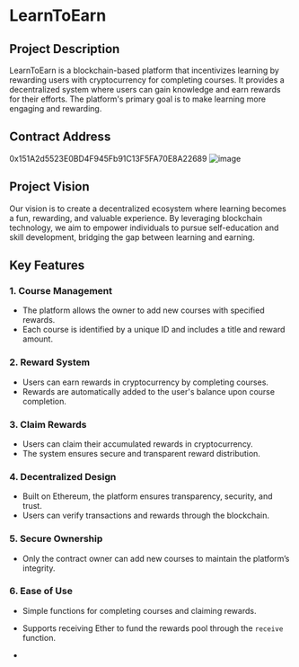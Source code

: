 # LearnToEarn

## Project Description
LearnToEarn is a blockchain-based platform that incentivizes learning by rewarding users with cryptocurrency for completing courses. It provides a decentralized system where users can gain knowledge and earn rewards for their efforts. The platform's primary goal is to make learning more engaging and rewarding.

## Contract Address
0x151A2d5523E0BD4F945Fb91C13F5FA70E8A22689
![image](https://github.com/user-attachments/assets/36d12fe3-201c-4066-baa4-d42fd32c6361)


## Project Vision
Our vision is to create a decentralized ecosystem where learning becomes a fun, rewarding, and valuable experience. By leveraging blockchain technology, we aim to empower individuals to pursue self-education and skill development, bridging the gap between learning and earning.

## Key Features

### 1. **Course Management**
   - The platform allows the owner to add new courses with specified rewards.
   - Each course is identified by a unique ID and includes a title and reward amount.

### 2. **Reward System**
   - Users can earn rewards in cryptocurrency by completing courses.
   - Rewards are automatically added to the user's balance upon course completion.

### 3. **Claim Rewards**
   - Users can claim their accumulated rewards in cryptocurrency.
   - The system ensures secure and transparent reward distribution.

### 4. **Decentralized Design**
   - Built on Ethereum, the platform ensures transparency, security, and trust.
   - Users can verify transactions and rewards through the blockchain.

### 5. **Secure Ownership**
   - Only the contract owner can add new courses to maintain the platform’s integrity.

### 6. **Ease of Use**
   - Simple functions for completing courses and claiming rewards.
   - Supports receiving Ether to fund the rewards pool through the `receive` function.

-
